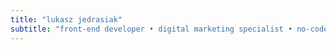 ```yaml
---
title: "lukasz jedrasiak"
subtitle: "front-end developer • digital marketing specialist • no-code / low-code developer • maker"
---
```

